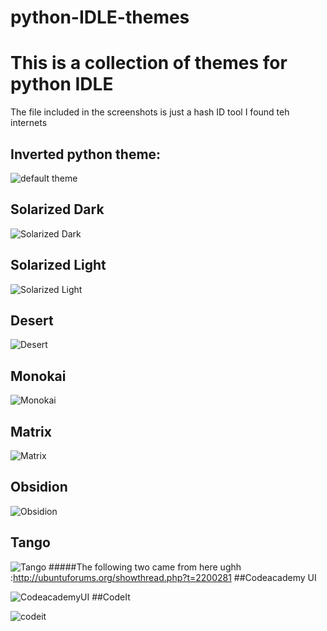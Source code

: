 # python-IDLE-themes
# This is a collection of themes for python IDLE
The file included in the screenshots is just a hash ID tool I found teh internets


## Inverted python theme: 

![default theme](blob:https://share.riseup.net/d5ae1b50-0929-4938-8652-5066bc944159)
## Solarized Dark 

![Solarized Dark](https://u.pomf.is/ieamgu.png)
## Solarized Light 

![Solarized Light](https://u.pomf.is/hpvmty.png)
## Desert 

![Desert ](https://u.pomf.is/zpigzo.png)
## Monokai 

![Monokai ](https://u.pomf.is/ejfvjf.png)
## Matrix 

![Matrix ](https://u.pomf.is/fehosr.png)
## Obsidion 

![Obsidion ](https://u.pomf.is/znhrxy.png)
## Tango 

![Tango ](https://u.pomf.is/ontnxp.png)
#####The following two came from here ughh :http://ubuntuforums.org/showthread.php?t=2200281
##Codeacademy UI

![CodeacademyUI](https://u.pomf.is/krnpgx.png)
##CodeIt

![codeit](https://u.pomf.is/zzvmtn.png)
